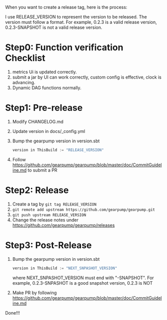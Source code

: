 When you want to create a release tag, here is the process:

I use RELEASE_VERSION to represent the version to be released. 
The version must follow a format. For example, 0.2.3 is a valid release version, 0.2.3-SNAPSHOT is not a valid release version.

Step0: Function verification Checklist
===================
1. metrics Ui is updated correctly.
2. submit a jar by UI can work correctly, custom config is effective, clock is advancing. 
3. Dynamic DAG functions normally. 

Step1: Pre-release
===================
1. Modify CHANGELOG.md
2. Update version in docs/_config.yml
3. Bump the gearpump version in version.sbt 

   ```scala
   version in ThisBuild := "RELEASE_VERSION"
   ```
  
4. Follow https://github.com/gearpump/gearpump/blob/master/doc/CommitGuideline.md to submit a PR

Step2: Release
==================
1. Create a tag by ```git tag RELEASE_VERSION```
2. ```git remote add upstream https://github.com/gearpump/gearpump.git```
3. ```git push upstream RELEASE_VERSION```
4. Change the release notes under https://github.com/gearpump/gearpump/releases

Step3: Post-Release
==================
1. Bump the gearpump version in version.sbt
    
   ```scala
   version in ThisBuild := "NEXT_SNPASHOT_VERSION"
   ```
   where NEXT_SNPASHOT_VERSION must end with "-SNAPSHOT". For example, 0.2.3-SNPASHOT is a good snapshot version, 0.2.3 is NOT
2. Make PR by following https://github.com/gearpump/gearpump/blob/master/doc/CommitGuideline.md 

Done!!!

